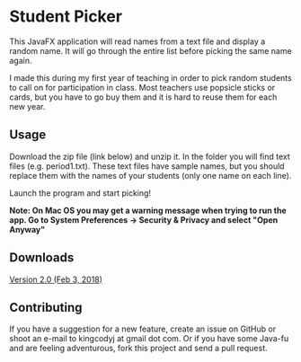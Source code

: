 # Student Picker

This JavaFX application will read names from a text file and display a random name. It will go through the entire list before picking the same name again.

I made this during my first year of teaching in order to pick random students to call on for participation in class. Most teachers use popsicle sticks or cards, but you have to go buy them and it is hard to reuse them for each new year.

## Usage

Download the zip file (link below) and unzip it. In the folder you will find text files (e.g. period1.txt). These text files have sample names, but you should replace them with the names of your students (only one name on each line).

Launch the program and start picking!

**Note: On Mac OS you may get a warning message when trying to run the app. Go to System Preferences -> Security & Privacy and select "Open Anyway"**

## Downloads

[Version 2.0 (Feb 3, 2018)](https://github.com/codytheking/StudentPicker/raw/master/downloads/StudentPicker_v2.0.zip)

## Contributing

If you have a suggestion for a new feature, create an issue on GitHub or shoot an e-mail to kingcodyj at gmail dot com. Or if you have some Java-fu and are feeling adventurous, fork this project and send a pull request.

